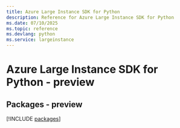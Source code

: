 ```yaml
---
title: Azure Large Instance SDK for Python
description: Reference for Azure Large Instance SDK for Python
ms.date: 07/10/2025
ms.topic: reference
ms.devlang: python
ms.service: largeinstance
---
```

# Azure Large Instance SDK for Python - preview
## Packages - preview
[!INCLUDE [packages](large-instance-index.md)]
